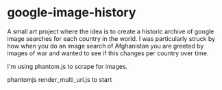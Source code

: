 # google-image-history
A small art project where the idea is to create a historic archive of google image searches for each country in the world. I was particularly struck by how when you do an image search of Afghanistan you are greeted by images of war and wanted to see if this changes per country over time.

I'm using phantom.js to scrape for images.

phantomjs render_multi_url.js to start
